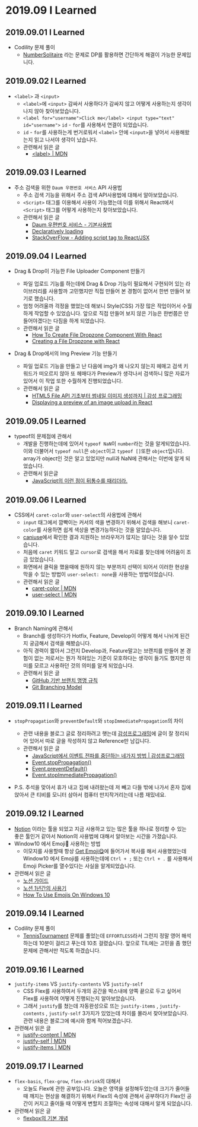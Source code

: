 # 2019.09 I Learned

## 2019.09.01 I Learned

- Codility 문제 풀이
  - [NumberSolitaire](https://app.codility.com/programmers/lessons/17-dynamic_programming/number_solitaire/) 라는 문제로 DP를 활용하면 간단하게 해결이 가능한 문제입니다.

## 2019.09.02 I Learned

- `<label>` 과 `<input>`
  - `<label>`에 `<input>` 감싸서 사용하다가 감싸지 않고 어떻게 사용하는지 생각이 나지 않아 찾아보았습니다.
  - `<label for="username">Click me</label> <input type="text" id="username">`
    `id` - `for`를 사용해서 연결이 되었습니다.
  - `id` - `for`를 사용하는게 번거로워서 `<label>` 안에 `<input>`을 넣어서 사용해왔는지 읽고 나서야 생각이 났습니다.
  - 관련해서 읽은 글
    - [\<label\> | MDN](https://developer.mozilla.org/en-US/docs/Web/HTML/Element/label)

## 2019.09.03 I Learned

- 주소 검색을 위한 `Daum 우편번호 서비스` API 사용법
  - 주소 검색 기능을 위해서 주소 검색 API사용법에 대해서 알아보았습니다.
  - `<Script>` 태그를 이용해서 사용이 가능했는데 이를 위해서 React에서 `<Script>` 태그를 어떻게 사용하는지 찾아보았습니다.
  - 관련해서 읽은 글
    - [Daum 우편번호 서비스 - 기본사용법](https://spi.maps.daum.net/postcode/guidessl#usage)
    - [Declaratively loading](https://www.fullstackreact.com/articles/Declaratively_loading_JS_libraries/index.html)
    - [StackOverFlow - Adding script tag to React/JSX](https://stackoverflow.com/questions/34424845/adding-script-tag-to-react-jsx)

## 2019.09.04 I Learned

- Drag & Drop이 가능한 File Uploader Component 만들기

  - 파일 업로드 기능를 하는데에 Drag & Drop 기능이 필요해서 구현되어 있는 라이브러리를 사용할까 고민했지만 직접 만들어 본 경험이 없어서 한번 만들어 보기로 했습니다.
  - 엄청 어려울까 걱정을 했었는데 해보니 Style(CSS) 가장 많은 작업이어서 수월하게 작업할 수 있었습니다. 앞으로 직접 만들어 보지 않은 기능은 한번쯤은 만들어야겠다는 다짐을 하게 되었습니다.
  - 관련해서 읽은 글
    - [How To Create File Dropzone Component With React](https://medium.com/quick-code/how-to-create-file-dropzone-component-with-react-41e5f958d3f2)
    - [Creating a File Dropzone with React](https://malcoded.com/posts/react-dropzone/)

- Drag & Drop에서의 Img Preview 기능 만들기
  - 파일 업로드 기능을 만들고 난 다음에 img가 왜 나오지 않는지 헤매고 검색 키워드가 떠오르지 않아 또 헤매다가 Preview가 생각나서 검색하니 많은 자료가 있어서 이 작업 또한 수월하게 진행되었습니다.
  - 관련해서 읽은 글
    - [HTML5 File API 기초부터 썸네일 이미지 생성까지 | 감성 프로그래밍](https://programmingsummaries.tistory.com/367)
    - [Displaying a preview of an image upload in React](https://medium.com/@650egor/react-30-day-challenge-day-2-image-upload-preview-2d534f8eaaa)

## 2019.09.05 I Learned

- typeof의 문제점에 관해서
  - 개발을 진행하는데에 있어서 `typeof NaN`이 `number`라는 것을 알게되었습니다. 이와 더불어서 `typeof null`은 `object`이고 `typeof []`또한 `object`입니다. array가 object인 것은 알고 있었지만 null과 NaN에 관해서는 이번에 알게 되었습니다.
  - 관련해서 읽은글
    - [JavaScript의 이런 점이 뒤통수를 때리더라.](https://appletree.or.kr/blog/web-development/javascript/javascript%EC%9D%98-%EC%9D%B4%EB%9F%B0-%EC%A0%90%EC%9D%B4-%EB%92%A4%ED%86%B5%EC%88%98%EB%A5%BC-%EB%95%8C%EB%A6%AC%EB%8D%94%EB%9D%BC/)

## 2019.09.06 I Learned

- CSS에서 `caret-color`와 `user-select`의 사용법에 관해서
  - `input` 태그에서 깜빡이는 커서의 색을 변경하기 위해서 검색을 해보니 `caret-color`를 사용하면 쉽게 색상을 변경가능하다는 것을 알았습니다.
  - [caniuse](https://caniuse.com/#search=caret-color)에서 확인한 결과 지원하는 브라우저가 많지는 않다는 것을 알수 있었습니다.
  - 처음에 `caret` 키워드 말고 `cursor`로 검색을 해서 자료를 찾는데에 어려움이 조금 있었습니다.
  - 화면에서 클릭을 했을때에 원하지 않는 부분까지 선택이 되어서 이러한 현상을 막을 수 있는 방법이 `user-select: none`을 사용하는 방법이었습니다.
  - 관련해서 읽은 글
    - [caret-color | MDN](https://developer.mozilla.org/en-US/docs/Web/CSS/caret-color)
    - [user-select | MDN](https://developer.mozilla.org/en-US/docs/Web/CSS/user-select)

## 2019.09.10 I Learned

- Branch Naming에 관해서
  - Branch를 생성하다가 Hotfix, Feature, Develop이 어떻게 해서 나뉘게 된건지 궁금해서 검색을 해봤습니다.
  - 아직 경력이 짧아서 그런지 Develop과, Feature말고는 브랜치를 만들어 본 경험이 없는 저로서는 뭔가 적혀있는 기준이 모호하다는 생각이 들기도 했지만 의미를 모르고 사용하던 것의 의미를 알게 되었습니다.
  - 관련해서 읽은 글
    - [GitHub 기반 브랜치 명명 규칙](https://rumblefish.tistory.com/65)
    - [Git Branching Model](https://mirocommunity.readthedocs.io/en/latest/internals/branching-model.html)

## 2019.09.11 I Learned

- `stopPropagation`와 `preventDefault`와 `stopImmediatePropagation`의 차이

  - 관련 내용을 블로그 글로 정리하려고 햇는데 [감성프로그래밍](<(https://programmingsummaries.tistory.com/313)>)에 글이 잘 정리되어 있어서 따로 글을 작성하지 않고 Reference만 남깁니다.
  - 관련해서 읽은 글
    - [JavaScript에서 이벤트 전파를 중단하는 네가지 방법 | 감성프로그래밍](https://programmingsummaries.tistory.com/313)
    - [Event.stopPropagation()](https://developer.mozilla.org/en-US/docs/Web/API/Event/stopPropagation)
    - [Event.preventDefault()](https://developer.mozilla.org/en-US/docs/Web/API/Event/preventDefault)
    - [Event.stopImmediatePropagation()](https://developer.mozilla.org/en-US/docs/Web/API/Event/stopImmediatePropagation)

- P.S. 추석을 맞아서 휴가 내고 집에 내려왔는데 저 빼고 다들 밖에 나가서 혼자 집에 앉아서 큰 티비를 모니터 삼아서 컴퓨터 만지작거리는데 나름 재밌네요.

## 2019.09.12 I Learned

- [Notion](https://www.notion.so/product) 이라는 툴을 되었고 지금 사용하고 있는 많은 툴을 하나로 정리할 수 있는 좋은 툴인거 같아서 Notion의 사용법에 대해서 알아보는 시간을 가졌습니다.
- Window10 에서 Emoji🤔 사용하는 방법
  - 이모지를 사용할때 항상 [Get Emoji😋](https://getemoji.com/)에 들어가서 복사를 해서 사용했었는데
    Window10 에서 Emoji를 사용하는데에 `Ctrl + ;` 또는 `Ctrl + .` 를 사용해서 Emoji Picker를 열수있다는 사실을 알게되었습니다.
- 관련해서 읽은 글
  - [노션 가이드](https://www.notion.so/Notion-1ad7ccbc41a44298814a4820d4acb14e)
  - [노션 1년간의 사용기](https://velog.io/@godori/Notion-1%EB%85%84%EA%B0%84%EC%9D%98-%EC%82%AC%EC%9A%A9%EA%B8%B0-x7jon062yu)
  - [How To Use Emojis On Windows 10](https://blog.getemoji.com/emoji-keyboard-windows)

## 2019.09.14 I Learned

- Codility 문제 풀이
  - [TennisTournament](https://app.codility.com/programmers/lessons/92-tasks_from_indeed_prime_2016_college_coders_challenge/tennis_tournament/) 문제를 풀었는데 `EFFORTLESS`라서 그런지 정말 영어 해석하는데 10분이 걸리고 푸는데 10초 걸렸습니다. 앞으로 TIL에는 고민을 좀 했던 문제에 관해서만 적도록 하겠습니다.

## 2019.09.16 I Learned

- `justify-items` VS `justify-contents` VS `justify-self`
  - CSS Flex를 사용하여서 두개의 공간을 박스내에 양쪽 끝으로 두고 싶어서 Flex를 사용하여
    어떻게 진행되는지 알아보았습니다.
  - 그래서 `justify`를 쳤는데 자동완성으로 뜨는 `justify-items` , `justify-contents` , `justify-self` 3가지가 있었는데 차이를 몰라서 찾아보았습니다. 관련 내용은 블로그에 예시와 함께 적어보겠습니다.
- 관련해서 읽은 글
  - [justify-content | MDN](https://developer.mozilla.org/en-US/docs/Web/CSS/justify-content)
  - [justify-self | MDN](https://developer.mozilla.org/en-US/docs/Web/CSS/justify-self)
  - [justify-items | MDN](https://developer.mozilla.org/en-US/docs/Web/CSS/justify-items)

## 2019.09.17 I Learned

- `flex-basis`, `flex-grow`, `flex-shrink`의 대해서
  - 오늘도 Flex에 관한 공부입니다. 오늘은 영역을 설정해두었는데 크기가 줄어들 때 깨지는 현상을 해결하기 위해서 Flex의 속성에 관해서 공부하다가 Flex인 공간이 커지고 줄어들 때 어떻게 변할지 조절하는 속성에 대해서 알게 되었습니다.
- 관련해서 읽은 글
  - [flexbox의 기본 개념](https://developer.mozilla.org/ko/docs/Web/CSS/CSS_Flexible_Box_Layout/Flexbox%EC%9D%98_%EA%B8%B0%EB%B3%B8_%EA%B0%9C%EB%85%90)
